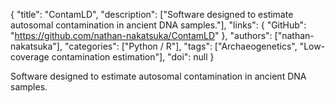 {
  "title": "ContamLD",
  "description": ["Software designed to estimate autosomal contamination in ancient DNA samples."],
  "links": {
    "GitHub": "https://github.com/nathan-nakatsuka/ContamLD"
  },
  "authors": ["nathan-nakatsuka"],
  "categories": ["Python / R"],
  "tags": ["Archaeogenetics", "Low-coverage contamination estimation"],
  "doi": null
}

<!-- Generated by csv2md.R – do not edit by hand -->

Software designed to estimate autosomal contamination in ancient DNA samples.